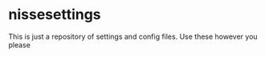 # nissesettings
This is just a repository of settings and config files.
Use these however you please
